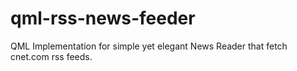 # qml-rss-news-feeder
QML Implementation for simple yet elegant News Reader that fetch cnet.com rss feeds.

